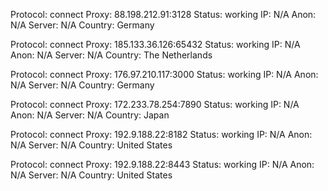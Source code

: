 Protocol: connect
Proxy: 88.198.212.91:3128
Status: working
IP: N/A
Anon: N/A
Server: N/A
Country: Germany

Protocol: connect
Proxy: 185.133.36.126:65432
Status: working
IP: N/A
Anon: N/A
Server: N/A
Country: The Netherlands

Protocol: connect
Proxy: 176.97.210.117:3000
Status: working
IP: N/A
Anon: N/A
Server: N/A
Country: Germany

Protocol: connect
Proxy: 172.233.78.254:7890
Status: working
IP: N/A
Anon: N/A
Server: N/A
Country: Japan

Protocol: connect
Proxy: 192.9.188.22:8182
Status: working
IP: N/A
Anon: N/A
Server: N/A
Country: United States

Protocol: connect
Proxy: 192.9.188.22:8443
Status: working
IP: N/A
Anon: N/A
Server: N/A
Country: United States

